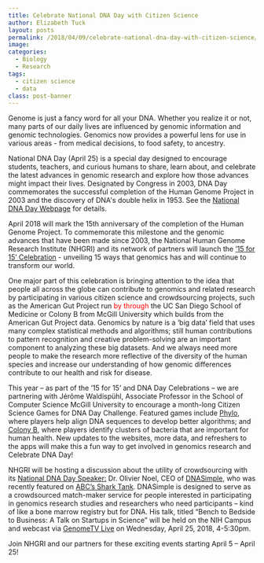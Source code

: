 ```yaml
---
title: Celebrate National DNA Day with Citizen Science
author: Elizabeth Tuck
layout: posts
permalink: /2018/04/09/celebrate-national-dna-day-with-citizen-science/
image: 
categories:
  - Biology
  - Research
tags:
  - citizen science
  - data
class: post-banner
---
```



Genome is just a fancy word for all your DNA. Whether you realize it or not, many parts of our daily lives are influenced by genomic information and genomic technologies. Genomics now provides a powerful lens for use in various areas - from medical decisions, to food safety, to ancestry.


National DNA Day (April 25) is a special day designed to encourage students, teachers, and curious humans to share, learn about, and celebrate the latest advances in genomic research and explore how those advances might impact their lives. Designated by Congress in 2003, DNA Day commemorates the successful completion of the Human Genome Project in 2003 and the discovery of DNA's double helix in 1953. See the <a href="https://www.genome.gov/dnaday/" target="blank" rel="noopener">National DNA Day Webpage</a> for details. 

April 2018 will mark the 15th anniversary of the completion of the Human Genome Project. To commemorate this milestone and the genomic advances that have been made since 2003, the National Human Genome Research Institute (NHGRI) and its network of partners will launch the <a href="https://www.genome.gov/27570876/15-for-15-celebration/" target="blank" rel="noopener">’15 for 15’ Celebration</a> - unveiling 15 ways that genomics has and will continue to transform our world. 

One major part of this celebration is bringing attention to the idea that people all across the globe can contribute to genomics and related research by participating in various citizen science and crowdsourcing projects, such as the American Gut Project run <span style="color:red;">by through</span> the UC San Diego School of Medicine or Colony B from McGill University which builds from the American Gut Project data. Genomics by nature is a ‘big data’ field that uses many complex statistical methods and algorithms; still human contributions to pattern recognition and creative problem-solving are an important component to analyzing these big datasets. And we always need more people to make the research more reflective of the diversity of the human species and increase our understanding of how genomic differences contribute to our health and risk for disease. 

This year – as part of the ’15 for 15’ and DNA Day Celebrations – we are partnering with Jérôme Waldispühl, Associate Professor in the School of Computer Science McGill University to encourage a month-long Citizen Science Games for DNA Day Challenge. Featured games include <a href="http://phylo.cs.mcgill.ca/#!/EN/Aboutf" target="blank" rel="noopener">Phylo</a>, where players help align DNA sequences to develop better algorithms; and <a href="http://csb.cs.mcgill.ca/colonyb/" target="blank" rel="noopener">Colony B</a>, where players identify clusters of bacteria that are important for human health. New updates to the websites, more data, and refreshers to the apps will make this a fun way to get involved in genomics research and Celebrate DNA Day! 

NHGRI will be hosting a discussion about the utility of crowdsourcing with its <a href="https://www.eventbrite.com/e/bench-to-bedside-to-business-a-discussion-on-startups-in-science-tickets-42058354671" target="blank" rel="noopener">National DNA Day Speaker:</a> Dr. Olivier Noel, CEO of <a href="https://dnasimple.org/about" target="blank" rel="noopener">DNASimple</a>, who was recently featured on <a href=
"http://news.psu.edu/story/494599/2017/11/15/penn-state-college-medicine-mdphd-student-gets-shark-tank-investment" target="blank" rel="noopener">ABC’s Shark Tank</a>. DNASimple is designed to serve as a crowdsourced match-maker service for people interested in participating in genomics research studies and researchers who need participants – kind of like a bone marrow registry but for DNA. His talk, titled “Bench to Bedside to Business: A Talk on Startups in Science” will be held on the NIH Campus and webcast via <a href="https://www.genome.gov/genometvlive/" target="blank" rel="noopener">GenomeTV Live</a> on Wednesday, April 25, 2018, 4-5:30pm.

Join NHGRI and our partners for these exciting events starting April 5 – April 25!  
